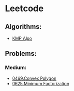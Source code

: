 # Leetcode

## Algorithms:
- [KMP Algo](./Algo/KMP-implementation.py)

## Problems:

### Medium:
- [0469.Convex Polygon](./problems/0469.md)
- [0625.Minimum Factorization](./problems/0625.md)
